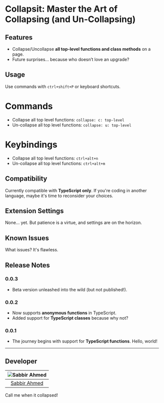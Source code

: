 # Collapsit: Master the Art of Collapsing (and Un-Collapsing)

## Features
- Collapse/Uncollapse **all top-level functions and class methods** on a page.
- Future surprises... because who doesn’t love an upgrade?

## Usage
Use commands with `ctrl+shift+P` or keyboard shortcuts.

# Commands
- Collapse all top level functions: `collapse: c: top-level`
- Un-collapse all top level functions: `collapse: u: top-level` 

# Keybindings
- Collapse all top level functions: `ctrl+alt+n`
- Un-collapse all top level functions: `ctrl+alt+m`

## Compatibility
Currently compatible with **TypeScript only**. If you're coding in another language, maybe it's time to reconsider your choices.

## Extension Settings
None... yet. But patience is a virtue, and settings are on the horizon.

## Known Issues
What issues? It's flawless.

## Release Notes
### 0.0.3
- Beta version unleashed into the wild (but not published!).

### 0.0.2
- Now supports **anonymous functions** in TypeScript.
- Added support for **TypeScript classes** because why not?

### 0.0.1
- The journey begins with support for **TypeScript functions**. Hello, world!

---

## Developer

| ![Sabbir Ahmed](https://avatars.githubusercontent.com/u/25762687?s=60) |
|:---:|
| [Sabbir Ahmed](https://github.com/ahmdsabbir) |

Call me when it collapsed!
